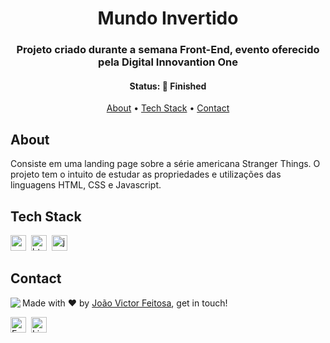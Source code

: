 <h1 align="center">
	Mundo Invertido
</h1>

<h3 align="center">
	Projeto criado durante a semana Front-End, evento oferecido pela Digital Innovantion One 
</h3>

<h4 align="center">
	Status: 🚀 Finished
</h4>

<p align="center">
	<a href="#about">About</a> •
	<a href="#tech-stack">Tech Stack</a> •
	<a href="#contact">Contact</a> 
</p>

## About
Consiste em uma landing page sobre a série americana Stranger Things.
O projeto tem o intuito de estudar as propriedades e utilizações das linguagens HTML, CSS e Javascript.

## Tech Stack
<img src="https://img.shields.io/badge/Css3-05122A?style=flat&logo=css3" alt="css3 Badge" height="25">&nbsp;
<img src="https://img.shields.io/badge/Html5-05122A?style=flat&logo=html5" alt="html5 Badge" height="25">&nbsp;
<img src="https://img.shields.io/badge/Javascript-05122A?style=flat&logo=javascript" alt="javascript Badge" height="25">&nbsp;

## Contact
<img align="left" src="https://avatars.githubusercontent.com/joaovvf?size=100">

Made with ❤️ by [João Victor Feitosa](https://github.com/joaovvf), get in touch!

<a href="mailto:joaovvfeitosa@gmail.com" target="_blank"><img src="https://img.shields.io/badge/Email-D14836?style=flat&logo=gmail&logoColor=white" alt="Email Badge" height="25"></a>&nbsp;
<a href="https://www.linkedin.com/in/joão-victor-viana-feitosa-a1561617a" target="_blank"><img src="https://img.shields.io/badge/Linkedin-0077B5?style=flat&logo=linkedin&logoColor=white" alt="LinkedIn Badge" height="25"></a>&nbsp;

<br clear="left"/>
